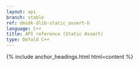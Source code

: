 ```yaml
---
layout: api
branch: stable
ref: dmsdk-dlib-static_assert-h
language: C++
title: API reference (Static Assert)
type: Defold C++
---
```

{% include anchor_headings.html html=content %}